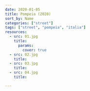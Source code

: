 ```yaml
---
date: 2020-01-05
title: Pompeia (2020)
sort_by: Name
categories: ["street"]
tags: ["street", "pompeia", "italia"]
resources:
  - src: 01.jpg
    title: 
      params:
        cover: true
  - src: 02.jpg
    title: 
  - src: 03.jpg
    title: 
  - src: 04.jpg
    title: 

---
```


